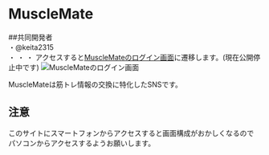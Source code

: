 # MuscleMate  
##共同開発者  
・@keita2315  
・
・
・
アクセスすると[MuscleMateのログイン画面](https://musclemate-106140613dcd.herokuapp.com/)に遷移します。(現在公開停止中です)
![MuscleMateのログイン画面](https://github.com/user-attachments/assets/3cfe4e71-7bba-4dec-bd9a-14b454a7b263)

MuscleMateは筋トレ情報の交換に特化したSNSです。

## 注意
このサイトにスマートフォンからアクセスすると画面構成がおかしくなるので
パソコンからアクセスするようお願いします。
